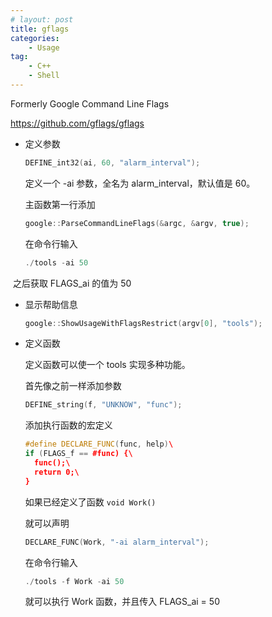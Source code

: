 ```yaml
---
# layout: post
title: gflags
categories: 
    - Usage
tag:
    - C++
    - Shell
---
```


Formerly Google Command Line Flags

<https://github.com/gflags/gflags>

- 定义参数

  ```c++
  DEFINE_int32(ai, 60, "alarm_interval");
  ```

  定义一个 -ai 参数，全名为 alarm_interval，默认值是 60。

  主函数第一行添加

  ```c++
  google::ParseCommandLineFlags(&argc, &argv, true);
  ```

  在命令行输入

  ```c++
  ./tools -ai 50
  ```

​  之后获取 FLAGS_ai 的值为 50

- 显示帮助信息

  ```c++
  google::ShowUsageWithFlagsRestrict(argv[0], "tools");
  ```

- 定义函数

  定义函数可以使一个 tools 实现多种功能。

  首先像之前一样添加参数

  ```c++
  DEFINE_string(f, "UNKNOW", "func");
  ```

  添加执行函数的宏定义

  ```c++
  #define DECLARE_FUNC(func, help)\		                 
  if (FLAGS_f == #func) {\
    func();\
    return 0;\
  }																
  ```

  如果已经定义了函数 `void Work()`

  就可以声明

  ```c++
  DECLARE_FUNC(Work, "-ai alarm_interval");
  ```

  在命令行输入

  ```c++
  ./tools -f Work -ai 50
  ```

  就可以执行 Work 函数，并且传入 FLAGS_ai = 50